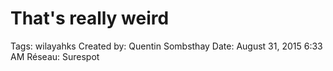 # That's really weird

Tags: wilayahks
Created by: Quentin Sombsthay
Date: August 31, 2015 6:33 AM
Réseau: Surespot